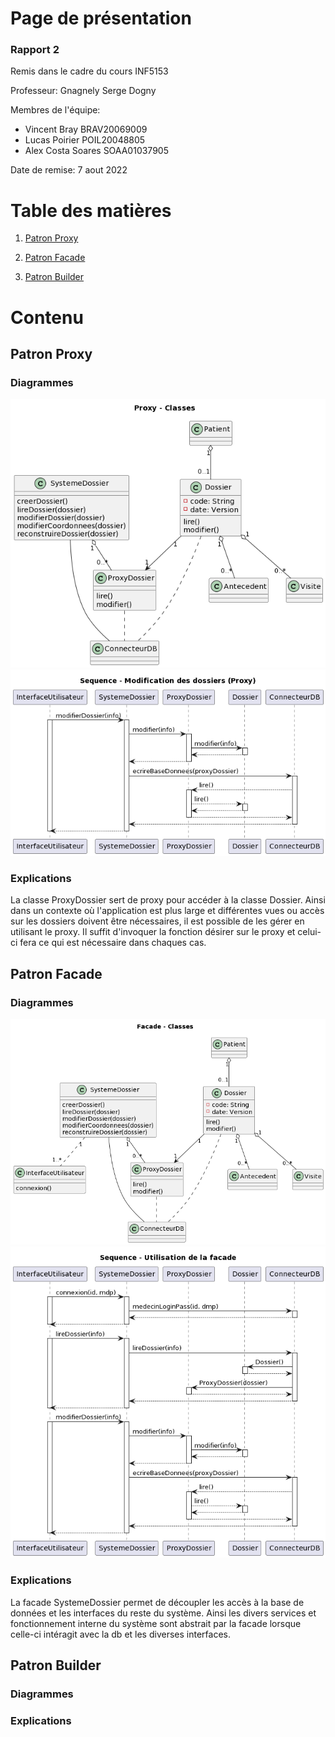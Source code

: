 # Page de présentation
### Rapport 2
Remis dans le cadre du cours INF5153

Professeur: Gnagnely Serge Dogny

Membres de l'équipe:
- Vincent Bray
	BRAV20069009
- Lucas Poirier
	POIL20048805
- Alex Costa Soares
	SOAA01037905

Date de remise: 7 aout 2022


# Table des matières
1. [Patron Proxy](#proxy)

2. [Patron Facade](#facade)

3. [Patron Builder](#builder)


# Contenu
## Patron Proxy <a name="proxy"></a>
### Diagrammes
![Diagramme de classes proxy](/diagrammes/PROXYCLASS.png "Diagramme de classes proxy")
![Diagramme de séquence proxy](/diagrammes/PROXYSEQ.png "Diagramme de séquence proxy")
### Explications
La classe ProxyDossier sert de proxy pour accéder à la classe Dossier. Ainsi dans un contexte où l'application est plus large et différentes vues ou accès sur les dossiers doivent être nécessaires, il est possible de les gérer en utilisant le proxy. Il suffit d'invoquer la fonction désirer sur le proxy et celui-ci fera ce qui est nécessaire dans chaques cas.

## Patron Facade <a name="facade"></a>
### Diagrammes
![Diagramme de classes facade](/diagrammes/FACADESYSTEME.png "Diagramme de classes facade")
![Diagramme de séquence facade](/diagrammes/FACADESEQ.png "Diagramme de séquence facade")
### Explications
La facade SystemeDossier permet de découpler les accès à la base de données et les interfaces du reste du système. Ainsi les divers services et fonctionnement interne du système sont abstrait par la facade lorsque celle-ci intéragit avec la db et les diverses interfaces.


## Patron Builder <a name="sequence"></a>
### Diagrammes
### Explications

